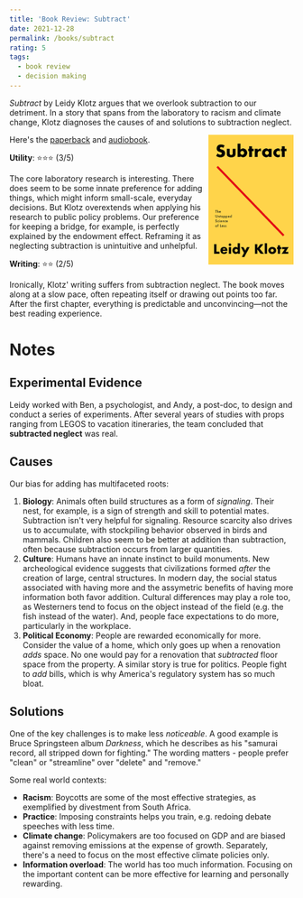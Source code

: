 ```yaml
---
title: 'Book Review: Subtract'
date: 2021-12-28
permalink: /books/subtract
rating: 5
tags:
  - book review
  - decision making
---
```


*Subtract* by Leidy Klotz argues that we overlook subtraction to our detriment. In a story that spans from the laboratory to racism and climate change, Klotz diagnoses the causes of and solutions to subtraction neglect.

<img align="right" width="30%" src="/images/books/subtract.png">

Here's the [paperback](https://www.amazon.com/Subtract-Untapped-Science-Leidy-Klotz/dp/1250249864) and [audiobook](https://www.audible.com/pd/Subtract-Audiobook/1250791456).

**Utility**: ⭐⭐⭐ (3/5)

The core laboratory research is interesting. There does seem to be some innate preference for adding things, which might inform small-scale, everyday decisions. But Klotz overextends when applying his research to public policy problems. Our preference for keeping a bridge, for example, is perfectly explained by the endowment effect. Reframing it as neglecting subtraction is unintuitive and unhelpful.

**Writing**: ⭐⭐ (2/5)

Ironically, Klotz' writing suffers from subtraction neglect. The book moves along at a slow pace, often repeating itself or drawing out points too far. After the first chapter, everything is predictable and unconvincing—not the best reading experience.

Notes
===

## Experimental Evidence

Leidy worked with Ben, a psychologist, and Andy, a post-doc, to design and conduct a series of experiments. After several years of studies with props ranging from LEGOS to vacation itineraries, the team concluded that **subtracted neglect** was real.

## Causes

Our bias for adding has multifaceted roots:
1. **Biology**: Animals often build structures as a form of *signaling*. Their nest, for example, is a sign of strength and skill to potential mates. Subtraction isn't very helpful for signaling. Resource scarcity also drives us to accumulate, with stockpiling behavior observed in birds and mammals. Children also seem to be better at addition than subtraction, often because subtraction occurs from larger quantities.
2. **Culture**: Humans have an innate instinct to build monuments. New archeological evidence suggests that civilizations formed *after* the creation of large, central structures. In modern day, the social status associated with having more and the assymetric benefits of having more information both favor addition. Cultural differences may play a role too, as Westerners tend to focus on the object instead of the field (e.g. the fish instead of the water). And, people face expectations to do more, particularly in the workplace.
3. **Political Economy**: People are rewarded economically for more. Consider the value of a home, which only goes up when a renovation *adds* space. No one would pay for a renovation that *subtracted* floor space from the property. A similar story is true for politics. People fight to *add* bills, which is why America's regulatory system has so much bloat.

## Solutions

One of the key challenges is to make less *noticeable*. A good example is Bruce Springsteen album *Darkness*, which he describes as his "samurai record, all stripped down for fighting." The wording matters - people prefer "clean" or "streamline" over "delete" and "remove."

Some real world contexts:
- **Racism**: Boycotts are some of the most effective strategies, as exemplified by divestment from South Africa.
- **Practice**: Imposing constraints helps you train, e.g. redoing debate speeches with less time.
- **Climate change**: Policymakers are too focused on GDP and are biased against removing emissions at the expense of growth. Separately, there's a need to focus on the most effective climate policies only.
- **Information overload**: The world has too much information. Focusing on the important content can be more effective for learning and personally rewarding.